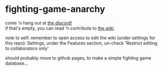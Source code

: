 # fighting-game-anarchy

come 'n hang out at [the discord!](https://discord.gg/Bg86ZJ)  
if that's empty, you can read 'n contribute to [the wiki](https://github.com/Rahil627/fighting-game-anarchy/wiki)

note to self: remember to open access to edit the wiki (under settings for this repo):
Settings, under the Features section, un-check 'Restrict editing to collaborators only'

should probably move to github pages, to make a simple fighting game database...
